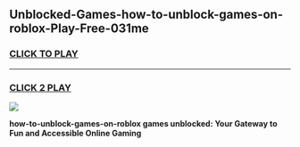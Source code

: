 
## Unblocked-Games-how-to-unblock-games-on-roblox-Play-Free-031me
<h3>
<a href="https://premium76.site?title=how-to-unblock-games-on-roblox&ref=15A">CLICK TO PLAY</a></h3>
<hr>

<h3>
<a href="https://premium76.site?title=how-to-unblock-games-on-roblox&ref=15A">CLICK 2 PLAY</a>
  
</h3>

<a href="https://premium76.site?title=how-to-unblock-games-on-roblox&ref=15A"><img src="https://clearcache.store/games.png"></a>


**how-to-unblock-games-on-roblox games unblocked: Your Gateway to Fun and Accessible Online Gaming**
